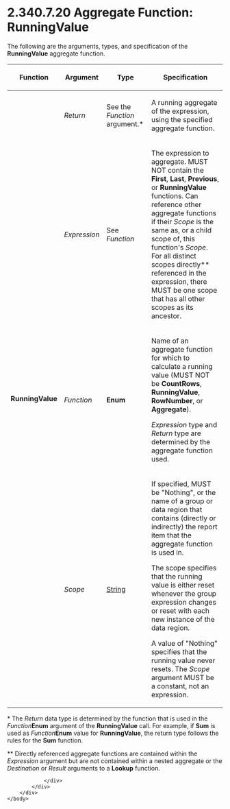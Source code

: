 <html dir="LTR" xmlns:mshelp="http://msdn.microsoft.com/mshelp" xmlns:ddue="http://ddue.schemas.microsoft.com/authoring/2003/5" xmlns:xlink="http://www.w3.org/1999/xlink" xmlns:tool="http://www.microsoft.com/tooltip">
    <head>
        <meta http-equiv="Content-Type" content="text/html; CHARSET=utf-8"></meta>
        <meta name="save" content="history"></meta>
        <title>2.340.7.20 Aggregate Function: RunningValue</title>
        <xml>
            <mshelp:toctitle title="2.340.7.20 Aggregate Function: RunningValue"></mshelp:toctitle>
            <mshelp:rltitle title="[MS-RDL]: Aggregate Function: RunningValue"></mshelp:rltitle>
            <mshelp:keyword index="A" term="d87b6538-477f-4292-a3dd-a5774142bec6"></mshelp:keyword>
            <mshelp:attr name="DCSext.ContentType" value="open specification"></mshelp:attr>
            <mshelp:attr name="AssetID" value="d87b6538-477f-4292-a3dd-a5774142bec6"></mshelp:attr>
            <mshelp:attr name="TopicType" value="kbRef"></mshelp:attr>
            <mshelp:attr name="DCSext.Title" value="[MS-RDL]: Aggregate Function: RunningValue" />
        </xml>
    </head>
    <body>
        <div id="header">
            <h1 class="heading">2.340.7.20 Aggregate Function: RunningValue</h1>
        </div>
        <div id="mainSection">
            <div id="mainBody">
                <div id="allHistory" class="saveHistory"></div>
                <div id="sectionSection0" class="section" name="collapseableSection">
                    

<p>The following are the arguments, types, and specification of
the <b>RunningValue</b> aggregate function.</p>

<table>
 <thead>
  <tr>
   <th>
   <p>Function</p>
   </th>
   <th>
   <p>Argument</p>
   </th>
   <th>
   <p>Type</p>
   </th>
   <th>
   <p>Specification</p>
   </th>
  </tr>
 </thead>
 <tr>
  <td rowspan="4">
  <p><b>RunningValue</b></p>
  </td>
  <td>
  <p><i>Return</i></p>
  </td>
  <td>
  <p>See the <i>Function</i> argument.* </p>
  </td>
  <td>
  <p>A running aggregate of the expression, using the
  specified aggregate function.</p>
  </td>
 </tr>
 <tr>
  <td>
  <p><i>Expression</i></p>
  </td>
  <td>
  <p>See <i>Function</i></p>
  </td>
  <td>
  <p>The expression to aggregate. MUST NOT contain the <b>First</b>,
  <b>Last</b>, <b>Previous</b>, or <b>RunningValue</b> functions. Can reference
  other aggregate functions if their <i>Scope</i> is the same as, or a child
  scope of, this function's <i>Scope</i>. For all distinct scopes directly**
  referenced in the expression, there MUST be one scope that has all other
  scopes as its ancestor.</p>
  </td>
 </tr>
 <tr>
  <td>
  <p><i>Function</i></p>
  </td>
  <td>
  <p><b>Enum</b></p>
  </td>
  <td>
  <p>Name of an aggregate function for which to calculate a
  running value (MUST NOT be <b>CountRows</b>, <b>RunningValue</b>, <b>RowNumber</b>,
  or <b>Aggregate</b>). </p>
  <p><i>Expression</i> type and <i>Return</i> type are
  determined by the aggregate function used.</p>
  </td>
 </tr>
 <tr>
  <td>
  <p><i>Scope</i></p>
  </td>
  <td>
  <p><a href="1ed81ef3-a683-45e3-aaad-bd2bbe71bc3d.htm">String</a></p>
  </td>
  <td>
  <p>If specified, MUST be &quot;Nothing&quot;, or the name
  of a group or data region that contains (directly or indirectly) the report
  item that the aggregate function is used in.</p>
  <p>The scope specifies that the running value is either
  reset whenever the group expression changes or reset with each new instance
  of the data region.</p>
  <p>A value of &quot;Nothing&quot; specifies that the
  running value never resets. The <i>Scope</i> argument MUST be a constant, not
  an expression.</p>
  </td>
 </tr>
</table>

<p>* The <i>Return</i> data type is determined by the function
that is used in the <i>Function</i><b>Enum</b> argument of the <b>RunningValue</b>
call. For example, if <b>Sum</b> is used as <i>Function</i><b>Enum</b> value
for <b>RunningValue</b>, the return type follows the rules for the <b>Sum</b>
function.</p>

<p>** Directly referenced aggregate functions are contained
within the <i>Expression</i> argument but are not contained within a nested
aggregate or the <i>Destination</i> or <i>Result</i> arguments to a <b>Lookup</b>
function.</p>


                </div>
            </div>
        </div>
    </body>
</html>